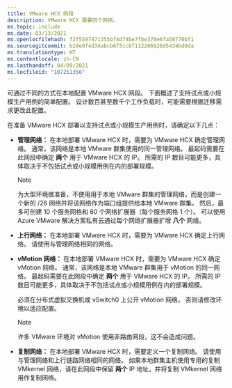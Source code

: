```yaml
---
title: VMware HCX 网段
description: VMware HCX 需要四个网络。
ms.topic: include
ms.date: 03/13/2021
ms.openlocfilehash: f2f5597471355bf4d74be7fbe370e6fa58770bf1
ms.sourcegitcommit: b28e9f4d34abcb6f5ccbf112206926d5434bd0da
ms.translationtype: HT
ms.contentlocale: zh-CN
ms.lasthandoff: 04/09/2021
ms.locfileid: "107251356"
---
```

<!-- Used in avs-production-ready-deployment.md and tutorial-deploy-vmware-hcx.md -->

可通过不同的方式在本地配置 VMware HCX 网段。 下面概述了支持试点或小规模生产用例的简单配置。  设计数百甚至数千个工作负载时，可能需要根据迁移需求更改此配置。  

在准备 VMware HCX 部署以支持试点或小规模生产用例时，请确定以下几点：

- **管理网络：** 在本地部署 VMware HCX 时，需要为 VMware HCX 确定管理网络。  通常，该网络是本地 VMware 群集使用的同一管理网络。  最起码需要在此网段中确定 **两个** 用于 VMware HCX 的 IP。 所需的 IP 数目可能更多，具体取决于不包括试点或小规模用例在内的部署规模。

  > [!NOTE]
  > 为大型环境做准备，不使用用于本地 VMware 群集的管理网络，而是创建一个新的 /26 网络并将该网络作为端口组提供给本地 VMware 群集。  然后，最多可创建 10 个服务网格和 60 个网络扩展器（每个服务网格 1 个）。 可以使用 Azure VMware 解决方案私有云通过每个网络扩展器扩增 **八个** 网络。
  >

- **上行网络：** 在本地部署 VMware HCX 时，需要为 VMware HCX 确定上行网络。 请使用与管理网络相同的网络。 

- **vMotion 网络：** 在本地部署 VMware HCX 时，需要为 VMware HCX 确定 vMotion 网络。  通常，该网络是本地 VMware 群集用于 vMotion 的同一网络。  最起码需要在此网段中确定 **两个** 用于 VMware HCX 的 IP。 所需的 IP 数目可能更多，具体取决于不包括试点或小规模用例在内的部署规模。

   必须在分布式虚拟交换机或 vSwitch0 上公开 vMotion 网络， 否则请修改环境以适应配置。

   > [!NOTE]
   > 许多 VMware 环境对 vMotion 使用非路由网段，这不会造成问题。
  
- **复制网络：** 在本地部署 VMware HCX 时，需要定义一个复制网络。 请使用与管理网络和上行链路网络相同的网络。  如果本地群集主机使用专用的复制 VMkernel 网络，请在此网段中保留 **两个** IP 地址，并将复制 VMkernel 网络用作复制网络。
